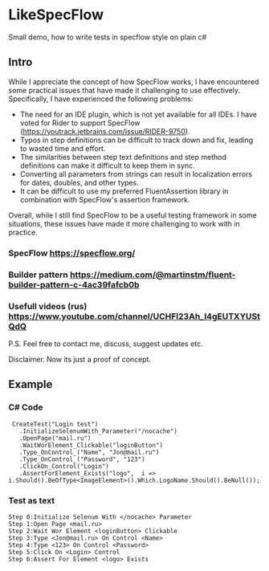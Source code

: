 # LikeSpecFlow
Small demo, how to write tests in specflow style on plain c#

## Intro

While I appreciate the concept of how SpecFlow works, I have encountered some practical issues that have made it challenging to use effectively. Specifically, I have experienced the following problems:

- The need for an IDE plugin, which is not yet available for all IDEs. I have voted for Rider to support SpecFlow (https://youtrack.jetbrains.com/issue/RIDER-9750).
- Typos in step definitions can be difficult to track down and fix, leading to wasted time and effort.
- The similarities between step text definitions and step method definitions can make it difficult to keep them in sync.
- Converting all parameters from strings can result in localization errors for dates, doubles, and other types.
- It can be difficult to use my preferred FluentAssertion library in combination with SpecFlow's assertion framework.

Overall, while I still find SpecFlow to be a useful testing framework in some situations, these issues have made it more challenging to work with in practice.

### SpecFlow https://specflow.org/
### Builder pattern https://medium.com/@martinstm/fluent-builder-pattern-c-4ac39fafcb0b
### Usefull videos (rus) https://www.youtube.com/channel/UCHFl23Ah_l4gEUTXYUStQdQ

P.S. Feel free to contact me, discuss, suggest updates etc.

Disclaimer. Now its just a proof of concept.

## Example
### C# Code 
```
 CreateTest("Login test")
   .InitializeSelenumWith_Parameter("/nocache")
   .OpenPage("mail.ru")
   .WaitWorElement_Clickable("loginButton")
   .Type_OnControl_("Name", "Jon@mail.ru")
   .Type_OnControl_("Password", "123")
   .ClickOn_Control("Login")
   .AssertForElement_Exists("logo",  i => i.Should().BeOfType<ImageElement>().Which.LogoName.Should().BeNull());
```
### Test as text
```
Step 0:Initialize Selenum With </nocache> Parameter
Step 1:Open Page <mail.ru>
Step 2:Wait Wor Element <loginButton> Clickable
Step 3:Type <Jon@mail.ru> On Control <Name> 
Step 4:Type <123> On Control <Password> 
Step 5:Click On <Login> Control
Step 6:Assert For Element <logo> Exists
```

